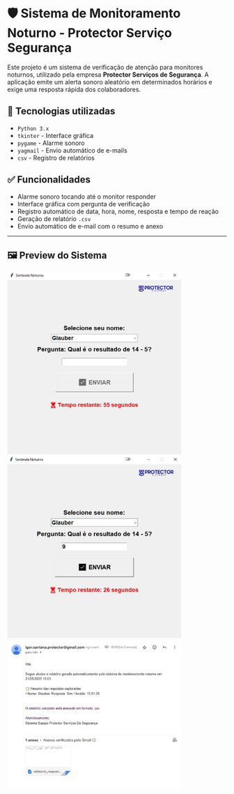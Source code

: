 # 🛡️ Sistema de Monitoramento Noturno - Protector Serviço Segurança 

Este projeto é um sistema de verificação de atenção para monitores noturnos, utilizado pela empresa **Protector Serviços de Segurança**. A aplicação emite um alerta sonoro aleatório em determinados horários e exige uma resposta rápida dos colaboradores.

## 🔧 Tecnologias utilizadas

- `Python 3.x`
- `tkinter` - Interface gráfica
- `pygame` - Alarme sonoro
- `yagmail` - Envio automático de e-mails
- `csv` - Registro de relatórios

## ✅ Funcionalidades

- Alarme sonoro tocando até o monitor responder
- Interface gráfica com pergunta de verificação
- Registro automático de data, hora, nome, resposta e tempo de reação
- Geração de relatório `.csv`
- Envio automático de e-mail com o resumo e anexo

---
## 🖼️ Preview do Sistema

<img src="print.jpg" alt="" width="400"/>
<img src="print2.jpg" alt="" width="400"/>
<img src="print3.jpg" alt="" width="400"/>
